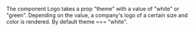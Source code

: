 The component Logo takes a prop "theme" with a value of "white" or "green". 
Depending on the value, a company's logo of a certain size and color is rendered.
By default theme === "white".